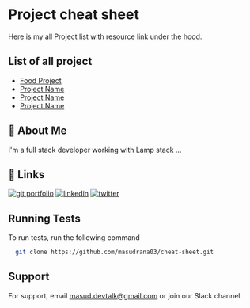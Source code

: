 
# Project cheat sheet 

Here is my all Project list with resource link under the hood.
## List of all project

- [Food Project](https://masudrana03.github.io/cheat-sheet/food-project.html)
- [Project Name](https://choosealicense.com/licenses/mit/)
- [Project Name](https://choosealicense.com/licenses/mit/)
- [Project Name](https://choosealicense.com/licenses/mit/)


## 🚀 About Me
I'm a full stack developer working with Lamp stack ...


## 🔗 Links
[![git portfolio](https://img.shields.io/badge/my_portfolio-000?style=for-the-badge&logo=ko-fi&logoColor=white)](https://github.com/masudrana03)
[![linkedin](https://img.shields.io/badge/linkedin-0A66C2?style=for-the-badge&logo=linkedin&logoColor=white)](https://www.linkedin.com/in/masudrana-sv/)
[![twitter](https://img.shields.io/badge/twitter-1DA1F2?style=for-the-badge&logo=twitter&logoColor=white)](https://twitter.com/masudrana_sv)


## Running Tests

To run tests, run the following command

```bash
  git clone https://github.com/masudrana03/cheat-sheet.git
```


## Support

For support, email masud.devtalk@gmail.com or join our Slack channel.

